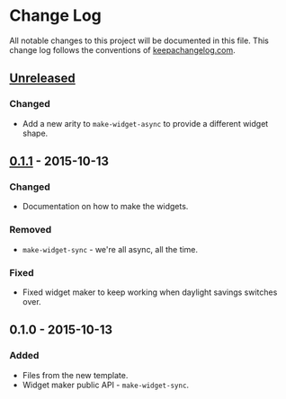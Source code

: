 # Change Log
All notable changes to this project will be documented in this file. This change log follows the conventions of [keepachangelog.com](http://keepachangelog.com/).

## [Unreleased][unreleased]
### Changed
- Add a new arity to `make-widget-async` to provide a different widget shape.

## [0.1.1] - 2015-10-13
### Changed
- Documentation on how to make the widgets.

### Removed
- `make-widget-sync` - we're all async, all the time.

### Fixed
- Fixed widget maker to keep working when daylight savings switches over.

## 0.1.0 - 2015-10-13
### Added
- Files from the new template.
- Widget maker public API - `make-widget-sync`.

[unreleased]: https://github.com/your-name/native-library-loader/compare/0.1.1...HEAD
[0.1.1]: https://github.com/your-name/native-library-loader/compare/0.1.0...0.1.1

